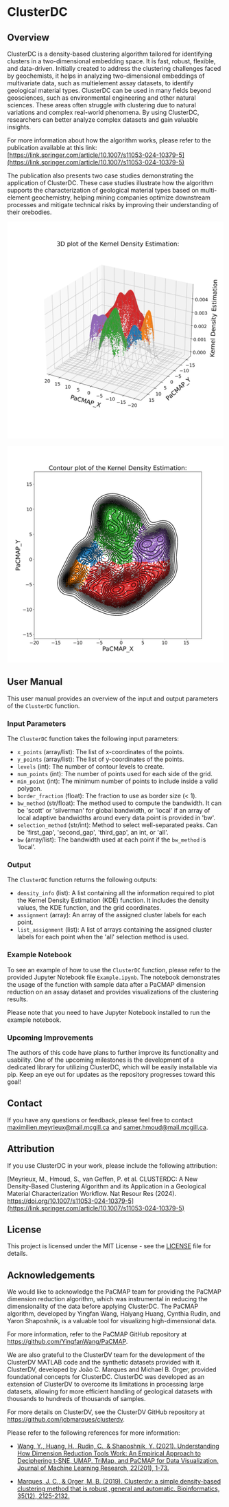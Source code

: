 # ClusterDC

## Overview

ClusterDC is a density-based clustering algorithm tailored for identifying clusters in a two-dimensional embedding space. It is fast, robust, flexible, and data-driven. Initially created to address the clustering challenges faced by geochemists, it helps in analyzing two-dimensional embeddings of multivariate data, such as multielement assay datasets, to identify geological material types. ClusterDC can be used in many fields beyond geosciences, such as environmental engineering and other natural sciences. These areas often struggle with clustering due to natural variations and complex real-world phenomena. By using ClusterDC, researchers can better analyze complex datasets and gain valuable insights.

For more information about how the algorithm works, please refer to the publication available at this link: [https://link.springer.com/article/10.1007/s11053-024-10379-5](https://link.springer.com/article/10.1007/s11053-024-10379-5)

The publication also presents two case studies demonstrating the application of ClusterDC. These case studies illustrate how the algorithm supports the characterization of geological material types based on multi-element geochemistry, helping mining companies optimize downstream processes and mitigate technical risks by improving their understanding of their orebodies.


![3D plot of the Kernel Density Estimation - 4](https://github.com/Maximilien42/ClusterDC/blob/main/Images/3D%20plot%20of%20the%20Kernel%20Density%20Estimation%20-%204.svg)

![Contour plot of the Kernel Density Estimation - 4](https://github.com/Maximilien42/ClusterDC/blob/main/Images/Contour%20plot%20of%20the%20Kernel%20Density%20Estimation%20-%204.svg)

## User Manual

This user manual provides an overview of the input and output parameters of the `ClusterDC` function.

### Input Parameters

The `ClusterDC` function takes the following input parameters:

- `x_points` (array/list): The list of x-coordinates of the points.
- `y_points` (array/list): The list of y-coordinates of the points.
- `levels` (int): The number of contour levels to create.
- `num_points` (int): The number of points used for each side of the grid.
- `min_point` (int): The minimum number of points to include inside a valid polygon.
- `border_fraction` (float): The fraction to use as border size (< 1).
- `bw_method` (str/float): The method used to compute the bandwidth. It can be 'scott' or 'silverman' for global bandwidth, or 'local' if an array of local adaptive bandwidths around every data point is provided in 'bw'.
- `selection_method` (str/int): Method to select well-separated peaks. Can be 'first_gap', 'second_gap', 'third_gap', an int, or 'all'.
- `bw` (array/list): The bandwidth used at each point if the `bw_method` is 'local'.

### Output

The `ClusterDC` function returns the following outputs:

- `density_info` (list): A list containing all the information required to plot the Kernel Density Estimation (KDE) function. It includes the density values, the KDE function, and the grid coordinates.
- `assignment` (array): An array of the assigned cluster labels for each point.
- `list_assignment` (list): A list of arrays containing the assigned cluster labels for each point when the 'all' selection method is used.

### Example Notebook

To see an example of how to use the `ClusterDC` function, please refer to the provided Jupyter Notebook file `Example.ipynb`. The notebook demonstrates the usage of the function with sample data after a PaCMAP dimension reduction on an assay dataset and provides visualizations of the clustering results.

Please note that you need to have Jupyter Notebook installed to run the example notebook.

### Upcoming Improvements
The authors of this code have plans to further improve its functionality and usability. One of the upcoming milestones is the development of a dedicated library for utilizing ClusterDC, which will be easily installable via pip. Keep an eye out for updates as the repository progresses toward this goal!

## Contact

If you have any questions or feedback, please feel free to contact maximilien.meyrieux@mail.mcgill.ca and samer.hmoud@mail.mcgill.ca.

## Attribution

If you use ClusterDC in your work, please include the following attribution:

[Meyrieux, M., Hmoud, S., van Geffen, P. et al. CLUSTERDC: A New Density-Based Clustering Algorithm and its Application in a Geological Material Characterization Workflow. Nat Resour Res (2024). https://doi.org/10.1007/s11053-024-10379-5](https://link.springer.com/article/10.1007/s11053-024-10379-5)

## License

This project is licensed under the MIT License - see the [LICENSE](LICENSE) file for details.

## Acknowledgements

We would like to acknowledge the PaCMAP team for providing the PaCMAP dimension reduction algorithm, which was instrumental in reducing the dimensionality of the data before applying ClusterDC. The PaCMAP algorithm, developed by Yingfan Wang, Haiyang Huang, Cynthia Rudin, and Yaron Shaposhnik, is a valuable tool for visualizing high-dimensional data. 

For more information, refer to the PaCMAP GitHub repository at https://github.com/YingfanWang/PaCMAP.

We are also grateful to the ClusterDV team for the development of the ClusterDV MATLAB code and the synthetic datasets provided with it. ClusterDV, developed by João C. Marques and Michael B. Orger, provided foundational concepts for ClusterDC. ClusterDC was developed as an extension of ClusterDV to overcome its limitations in processing large datasets, allowing for more efficient handling of geological datasets with thousands to hundreds of thousands of samples.

For more details on ClusterDV, see the ClusterDV GitHub repository at https://github.com/jcbmarques/clusterdv.

Please refer to the following references for more information:

- [Wang, Y., Huang, H., Rudin, C., & Shaposhnik, Y. (2021). Understanding How Dimension Reduction Tools Work: An Empirical Approach to Deciphering t-SNE, UMAP, TriMap, and PaCMAP for Data Visualization. Journal of Machine Learning Research, 22(201), 1-73.](http://jmlr.org/papers/v22/20-1061.html)

- [Marques, J. C., & Orger, M. B. (2019). Clusterdv: a simple density-based clustering method that is robust, general and automatic. Bioinformatics, 35(12), 2125-2132.](https://doi.org/10.1093/bioinformatics/bty907)

